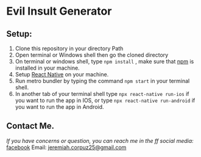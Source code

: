 # Evil Insult Generator

## Setup:
1. Clone this repository in your directory Path
2. Open terminal or Windows shell then go the cloned directory
3. On terminal or windows shell, type `npm install` , make sure that [npm](https://docs.npmjs.com/downloading-and-installing-node-js-and-npm) is installed in your machine.
4. Setup [React Native](https://reactnative.dev/docs/environment-setup) on your machine.
5. Run metro bundler by typing the command `npm start` in your terminal shell.
6. In another tab of your terminal shell type `npx react-native run-ios` if you want to run the app in IOS, or type `npx react-native run-android` if you want to run the app in Android.


## Contact Me.
*If you have concerns or question, you can reach me in the ff social media:*
[facebook](https://www.facebook.com/jeremiah.corpuz.311/)
Email: jeremiah.corpuz25@gmail.com

